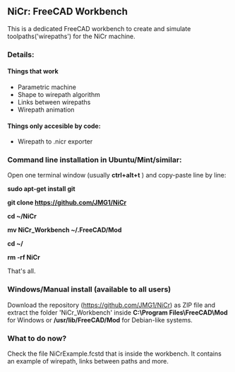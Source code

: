## NiCr: FreeCAD Workbench

This is a dedicated FreeCAD workbench to create and simulate toolpaths('wirepaths') for the NiCr machine.


### Details:
  
  #### Things that work
  - Parametric machine
  - Shape to wirepath algorithm
  - Links between wirepaths
  - Wirepath animation
  
  #### Things only accesible by code:
  - Wirepath to .nicr exporter



### Command line installation in Ubuntu/Mint/similar:
Open one terminal window (usually **ctrl+alt+t** ) and copy-paste line by line:

**sudo apt-get install git**

**git clone https://github.com/JMG1/NiCr**

**cd ~/NiCr**

**mv NiCr_Workbench ~/.FreeCAD/Mod**

**cd ~/**

**rm -rf NiCr**

That's all.


### Windows/Manual install (available to all users)
Download the repository (https://github.com/JMG1/NiCr) as ZIP file and extract the folder 'NiCr_Workbench' 
inside **C:\Program Files\FreeCAD\Mod** for Windows or **/usr/lib/FreeCAD/Mod** for Debian-like systems.

### What to do now?

Check the file NiCrExample.fcstd that is inside the workbench. It contains an example of wirepath, links between 
paths and more.



